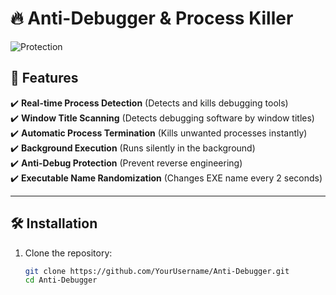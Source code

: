 # 🔥 Anti-Debugger & Process Killer  

![Protection](github.com/Uwu-Kagami/Uwu-Kagami/blob/main/gif/c88cc62241ed6cb2b0fb68a83e493cf9.gif?raw=true)  

## 🚀 Features  
✔️ **Real-time Process Detection** (Detects and kills debugging tools)  
✔️ **Window Title Scanning** (Detects debugging software by window titles)  
✔️ **Automatic Process Termination** (Kills unwanted processes instantly)  
✔️ **Background Execution** (Runs silently in the background)  
✔️ **Anti-Debug Protection** (Prevent reverse engineering)  
✔️ **Executable Name Randomization** (Changes EXE name every 2 seconds)  

---

## 🛠️ Installation  
1. Clone the repository:  
   ```sh
   git clone https://github.com/YourUsername/Anti-Debugger.git
   cd Anti-Debugger
